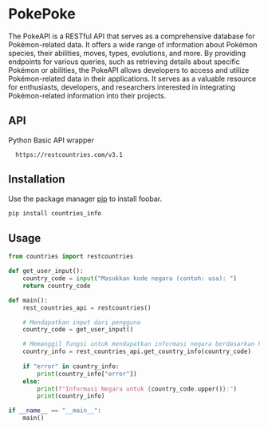 # PokePoke

The PokeAPI is a RESTful API that serves as a comprehensive database for Pokémon-related data. It offers a wide range of information about Pokémon species, their abilities, moves, types, evolutions, and more. By providing endpoints for various queries, such as retrieving details about specific Pokémon or abilities, the PokeAPI allows developers to access and utilize Pokémon-related data in their applications. It serves as a valuable resource for enthusiasts, developers, and researchers interested in integrating Pokémon-related information into their projects.

## API 
Python Basic API wrapper
```http
  https://restcountries.com/v3.1
```

## Installation

Use the package manager [pip](https://pip.pypa.io/en/stable/) to install foobar.

```bash
pip install countries_info
```

## Usage

```python
from countries import restcountries

def get_user_input():
    country_code = input("Masukkan kode negara (contoh: usa): ")
    return country_code

def main():
    rest_countries_api = restcountries()

    # Mendapatkan input dari pengguna
    country_code = get_user_input()

    # Memanggil fungsi untuk mendapatkan informasi negara berdasarkan kode negara
    country_info = rest_countries_api.get_country_info(country_code)
    
    if "error" in country_info:
        print(country_info["error"])
    else:
        print(f"Informasi Negara untuk {country_code.upper()}:")
        print(country_info)

if __name__ == "__main__":
    main()

```